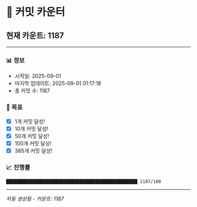 # 🔢 커밋 카운터

## 현재 카운트: 1187

---

### 📊 정보
- 시작일: 2025-09-01
- 마지막 업데이트: 2025-09-01 01:17:18
- 총 커밋 수: 1187

### 🎯 목표
- [x] 1개 커밋 달성!
- [x] 10개 커밋 달성!
- [x] 50개 커밋 달성!
- [x] 100개 커밋 달성!
- [x] 365개 커밋 달성!

### 📈 진행률
```
██████████████████████████████████████████████████ 1187/100
```

---
*자동 생성됨 - 카운트: 1187*
